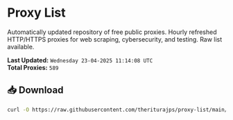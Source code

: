# Proxy List

Automatically updated repository of free public proxies. Hourly refreshed HTTP/HTTPS proxies for web scraping, cybersecurity, and testing. Raw list available.

**Last Updated:** `Wednesday 23-04-2025 11:14:08 UTC`  
**Total Proxies:** `589`

## 📥 Download
```bash
curl -O https://raw.githubusercontent.com/theriturajps/proxy-list/main/proxies.txt
